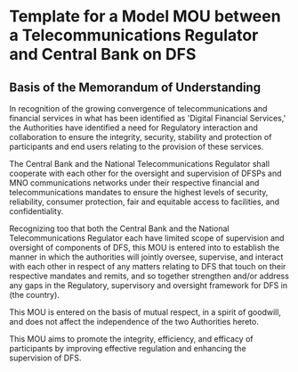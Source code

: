 # Template for a Model MOU between a Telecommunications Regulator and Central Bank on DFS

## Basis of the Memorandum of Understanding

In recognition of the growing convergence of telecommunications and financial services in what has been identified as 'Digital Financial Services,' the Authorities have identified a need for Regulatory interaction and collaboration to ensure the integrity, security, stability and protection of participants and end users relating to the provision of these services.

The Central Bank and the National Telecommunications Regulator shall cooperate with each other for the oversight and supervision of DFSPs and MNO communications networks under their respective financial and telecommunications mandates to ensure the highest levels of security, reliability, consumer protection, fair and equitable access to facilities, and confidentiality.

Recognizing too that both the Central Bank and the National Telecommunications Regulator each have limited scope of supervision and oversight of components of DFS, this MOU is entered into to establish the manner in which the authorities will jointly oversee, supervise, and interact with each other in respect of any matters relating to DFS that touch on their respective mandates and remits, and so together strengthen and/or address any gaps in the Regulatory, supervisory and oversight framework for DFS in (the country).

This MOU is entered on the basis of mutual respect, in a spirit of goodwill, and does not affect the independence of the two Authorities hereto.

This MOU aims to promote the integrity, efficiency, and efficacy of participants by improving effective regulation and enhancing the supervision of DFS.
